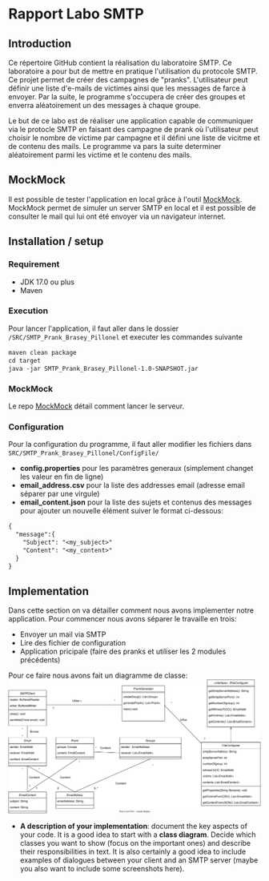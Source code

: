 # Rapport Labo SMTP

## Introduction
Ce répertoire GitHub contient la réalisation du laboratoire SMTP. Ce laboratoire a pour but de mettre en pratique l'utilisation du protocole SMTP. Ce projet permet de créer des campagnes de "pranks". L'utilisateur peut définir une liste d'e-mails de victimes ainsi que les messages de farce à envoyer. Par la suite, le programme s'occupera de créer des groupes et enverra aléatoirement un des messages à chaque groupe.

Le but de ce labo est de réaliser une application capable de communiquer via le protocle SMTP en faisant des campagne de prank où l'utilisateur peut choisir le nombre de victime par campagne et il défini une liste de vicitme et de contenu des mails. Le programme va pars la suite determiner aléatoirement parmi les victime et le contenu des mails.

## MockMock
Il est possible de tester l'application en local grâce à l'outil [MockMock](https://github.com/DominiqueComte/MockMock). 
MockMock permet de simuler un server SMTP en local et il est possible de consulter le mail qui lui ont été envoyer via un navigateur internet.

## Installation / setup

### Requirement
- JDK 17.0 ou plus
- Maven
### Execution
Pour lancer l'application, il faut aller dans le dossier `/SRC/SMTP_Prank_Brasey_Pillonel` et executer les commandes suivante

```
maven clean package
cd target
java -jar SMTP_Prank_Brasey_Pillonel-1.0-SNAPSHOT.jar
```

### MockMock
Le repo [MockMock](https://github.com/DominiqueComte/MockMock) détail comment lancer le serveur.

### Configuration 
Pour la configuration du programme, il faut aller modifier les fichiers dans `SRC/SMTP_Prank_Brasey_Pillonel/ConfigFile/`
- **config.properties** pour les paramètres generaux (simplement changet les valeur en fin de ligne)
- **email_address.csv** pour la liste des addresses email (adresse email séparer par une virgule)
- **email_content.json** pour la liste des sujets et contenus des messages  
pour ajouter un nouvelle élément suiver le format ci-dessous:
````
{ 
  "message":{
    "Subject": "<my_subject>"
    "Content": "<my_content>"
  }
}
````
## Implementation
Dans cette section on va détailler comment nous avons implementer notre application.
Pour commencer nous avons séparer le travaille en trois:
- Envoyer un mail via SMTP
- Lire des fichier de configuration
- Application pricipale (faire des pranks et utiliser les 2 modules précédents) 

Pour ce faire nous avons fait un diagramme de classe:
![UML](figures/DiagrammeClasse.svg)

* **A description of your implementation**: document the key aspects of your code. It is a good idea to start with a **class diagram**. Decide which classes you want to show (focus on the important ones) and describe their responsibilities in text. It is also certainly a good idea to include examples of dialogues between your client and an SMTP server (maybe you also want to include some screenshots here).


